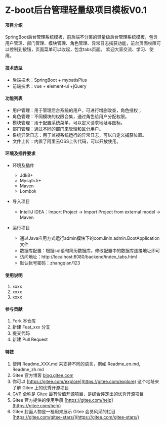 # Z-boot后台管理轻量级项目模板V0.1


#### 项目介绍
SpringBoot后台管理系统模板，前后端不分离的轻量级后台管理系统模板，包含用户管理、部门管理、模块管理、角色管理、异常日志捕获功能，前台页面权限可以控制到按钮，页面菜单可以收起，包含tabs页面。
欢迎大家交流、学习、使用。

#### 技术选型
- 后端技术：SpringBoot + mybatisPlus
- 前端技术：vue + element-ui +jQuery


#### 功能列表

- 用户管理：用于管理后台系统的用户，可进行增删改查，角色授权；
- 角色管理：不同模块的权限合集，通过角色给用户分配权限。
- 模块管理：用于配置系统菜单，可以定义请求地址与图标。
- 部门管理：通过不同的部门来管理和区分用户。
- 系统异常日志：用于监视系统运行的异常日志，可以自定义捕获位置。
- 文件上传：内置了阿里云OSS上传代码，可以开放使用。



#### 环境及插件要求

- 环境及插件
  - Jdk8+
  - Mysql5.5+
  - Maven
  - Lombok

- 导入项目
  - IntelliJ IDEA：Import Project -> Import Project from external model -> Maven

- 运行项目
  - 通过Java应用方式运行admin模块下的com.linln.admin.BootApplication文件
  - 数据库配置：根据sql语句简历数据库，修改配置中的数据库连接地址即可
  - 访问地址：http://localhost:8080/backend/index_tabs.html
  - 默认帐号密码：zhangqian/123


#### 使用说明

1.  xxxx
2.  xxxx
3.  xxxx

#### 参与贡献

1.  Fork 本仓库
2.  新建 Feat_xxx 分支
3.  提交代码
4.  新建 Pull Request


#### 特技

1.  使用 Readme\_XXX.md 来支持不同的语言，例如 Readme\_en.md, Readme\_zh.md
2.  Gitee 官方博客 [blog.gitee.com](https://blog.gitee.com)
3.  你可以 [https://gitee.com/explore](https://gitee.com/explore) 这个地址来了解 Gitee 上的优秀开源项目
4.  [GVP](https://gitee.com/gvp) 全称是 Gitee 最有价值开源项目，是综合评定出的优秀开源项目
5.  Gitee 官方提供的使用手册 [https://gitee.com/help](https://gitee.com/help)
6.  Gitee 封面人物是一档用来展示 Gitee 会员风采的栏目 [https://gitee.com/gitee-stars/](https://gitee.com/gitee-stars/)
